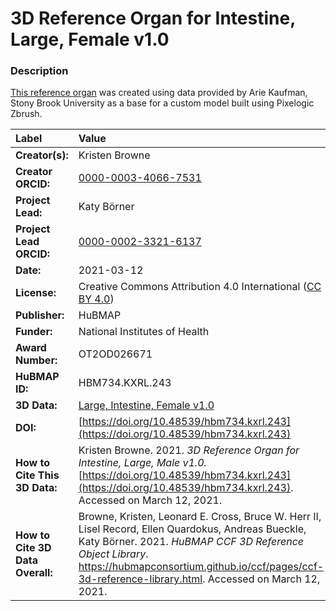 # 3D Reference Organ for Intestine, Large, Female v1.0

### Description
[This reference organ](https://hubmapconsortium.github.io/ccf/pages/ccf-3d-reference-library.html) was created using data provided by Arie Kaufman, Stony Brook University as a base for a custom model built using Pixelogic Zbrush.

| Label | Value |
| :------------- |:-------------|
| **Creator(s):** | Kristen Browne |
| **Creator ORCID:** | [0000-0003-4066-7531](https://orcid.org/0000-0003-4066-7531) |
| **Project Lead:** | Katy B&ouml;rner |
| **Project Lead ORCID:** | [0000-0002-3321-6137](https://orcid.org/0000-0002-3321-6137) |
| **Date:** | 2021-03-12 |
| **License:** | Creative Commons Attribution 4.0 International ([CC BY 4.0](https://creativecommons.org/licenses/by/4.0/)) |
| **Publisher:** | HuBMAP |
| **Funder:** | National Institutes of Health |
| **Award Number:** | OT2OD026671 |
| **HuBMAP ID:** | HBM734.KXRL.243 |
| **3D Data:** | [Large, Intestine, Female v1.0](https://hubmapconsortium.github.io/ccf-releases/v1.0/models/SBU_F_Intestine_Large_v1.0.glb) |
| **DOI:** | [https://doi.org/10.48539/hbm734.kxrl.243](https://doi.org/10.48539/hbm734.kxrl.243) |
| **How to Cite This 3D Data:** | Kristen Browne. 2021. *3D Reference Organ for Intestine, Large, Male v1.0.* [https://doi.org/10.48539/hbm734.kxrl.243](https://doi.org/10.48539/hbm734.kxrl.243). Accessed on March 12, 2021. |
| **How to Cite 3D Data Overall:** | Browne, Kristen, Leonard E. Cross, Bruce W. Herr II, Lisel Record, Ellen Quardokus, Andreas Bueckle, Katy B&ouml;rner. 2021. *HuBMAP CCF 3D Reference Object Library*. https://hubmapconsortium.github.io/ccf/pages/ccf-3d-reference-library.html. Accessed on March 12, 2021. |
